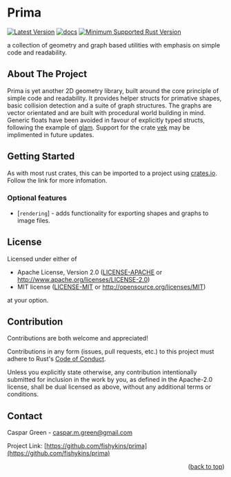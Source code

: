 # Prima
<div id="top"></div>

[![Latest Version]][crates.io] 
[![docs]][docs.rs]
[![Minimum Supported Rust Version]][Rust 1.56]

a collection of geometry and graph based utilities with emphasis on simple code and readability.

<!-- ABOUT THE PROJECT -->
## About The Project

Prima is yet another 2D geometry library, built around the core principle of simple code and readability. It provides helper structs
for primative shapes, basic collision detection and a suite of graph structures. The graphs are vector orientated and are built with
procedural world building in mind. Generic floats have been avoided in favour of explicitly typed structs, following the example of [glam](https://crates.io/crates/glam). Support for the crate [vek](https://crates.io/crates/vek) may be implimented in future updates.

<!-- GETTING STARTED -->
## Getting Started

As with most rust crates, this can be imported to a project using [crates.io](https://crates.io/crates). Follow the link for more infomation.

### Optional features
* [`rendering`] - adds functionality for exporting shapes and graphs to image files.


## License

Licensed under either of

* Apache License, Version 2.0 ([LICENSE-APACHE](LICENSE-APACHE)
  or http://www.apache.org/licenses/LICENSE-2.0)
* MIT license ([LICENSE-MIT](LICENSE-MIT)
  or http://opensource.org/licenses/MIT)

at your option.

## Contribution

Contributions are both welcome and appreciated!

Contributions in any form (issues, pull requests, etc.) to this project must
adhere to Rust's [Code of Conduct].

Unless you explicitly state otherwise, any contribution intentionally submitted
for inclusion in the work by you, as defined in the Apache-2.0 license, shall be
dual licensed as above, without any additional terms or conditions.

<!-- CONTACT -->
## Contact

Caspar Green - caspar.m.green@gmail.com

Project Link: [https://github.com/fishykins/prima](https://github.com/fishykins/prima)

<p align="right">(<a href="#top">back to top</a>)</p>


<!-- MARKDOWN LINKS & IMAGES -->
<!-- https://www.markdownguide.org/basic-syntax/#reference-style-links -->
[Latest Version]: https://img.shields.io/crates/v/prima.svg
[crates.io]: https://crates.io/crates/prima/
[Minimum Supported Rust Version]: https://img.shields.io/badge/Rust-1.56.0-blue?color=fc8d62&logo=rust
[Rust 1.56]: https://github.com/rust-lang/rust/blob/master/RELEASES.md#version-1560-2021-10-21
[Code of Conduct]: https://www.rust-lang.org/en-US/conduct.html
[contributors]: https://github.com/bitshifter/glam-rs/graphs/contributors
[docs]: "https://img.shields.io/docsrs/prima/"
[docs.rs]: "https://docs.rs/prima/latest/prima/"